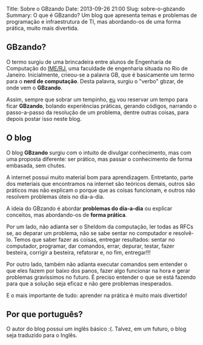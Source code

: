 Title: Sobre o GBzando
Date: 2013-09-26 21:00
Slug: sobre-o-gbzando
Summary: O que é GBzando? Um blog que apresenta temas e problemas de programação e infraestrutura de TI, mas abordando-os de uma forma prática, muito mais divertida. 

GBzando?
--------

O termo surgiu de uma brincadeira entre alunos de Engenharia de Computação do [IME/RJ](http://www.ime.eb.br), uma faculdade de engenharia situada no Rio de Janeiro. Inicialmente, crieou-se a palavra GB, que é basicamente um termo para o **nerd de computação**. Desta palavra, surgiu o "verbo" gbzar, de onde vem o **GBzando**.

Assim, sempre que sobrar um tempinho, [eu]({filename}sobre-o-autor.md) vou reservar um tempo para ficar **GBzando**, bolando experiências práticas, gerando códigos, narrando o passo-a-passo da resolução de um problema, dentre outras coisas, para depois postar isso neste blog.

O blog
------

O blog **GBzando** surgiu com o intuito de divulgar conhecimento, mas com uma proposta diferente: ser prático, mas passar o conhecimento de forma embasada, sem chutes.

A internet possui muito material bom para aprendizagem. Entretanto, parte dos meteriais que encontramos na internet são teóricos demais, outros são práticos mas não explicam o porque que as coisas funcionam, e outros não resolvem problemas úteis no dia-a-dia.

A ideia do GBzando é abordar **problemas do dia-a-dia** ou explicar conceitos, mas abordando-os de **forma prática**.

Por um lado, não adianta ser o Sheldom da computação, ler todas as RFCs se, ao deparar um problema, não se sabe sentar no computador e resolvê-lo. Temos que saber fazer as coisas, entregar resultados: sentar no computador, programar, dar comandos, errar, depurar, testar, fazer besteira, corrigir a besteira, refatorar e, no fim, entregar!!!

Por outro lado, também não adianta executar comandos sem entender o que eles fazem por baixo dos panos, fazer algo funcionar na hora e gerar problemas gravíssimos no futuro. É preciso entender o que se está fazendo para que a solução seja eficaz e não gere problemas inesperados.

E o mais importante de tudo: aprender na prática é muito mais divertido!

Por que português?
------------------

O autor do blog possui um inglês básico :(. Talvez, em um futuro, o blog seja traduzido para o Inglês.
